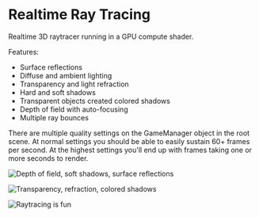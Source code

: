 # Realtime Ray Tracing
Realtime 3D raytracer running in a GPU compute shader.

Features:
* Surface reflections
* Diffuse and ambient lighting
* Transparency and light refraction
* Hard and soft shadows
* Transparent objects created colored shadows
* Depth of field with auto-focusing
* Multiple ray bounces

There are multiple quality settings on the GameManager object in the root scene. At normal settings you should be able to easily sustain 60+ frames per second. At the highest settings you'll end up with frames taking one or more seconds to render.

![Depth of field, soft shadows, surface reflections](https://imgur.com/ZR4qbcz.jpg)

![Transparency, refraction, colored shadows](https://i.imgur.com/vJXKV0J.png)

![Raytracing is fun](https://imgur.com/rXc3fBq.jpg)
